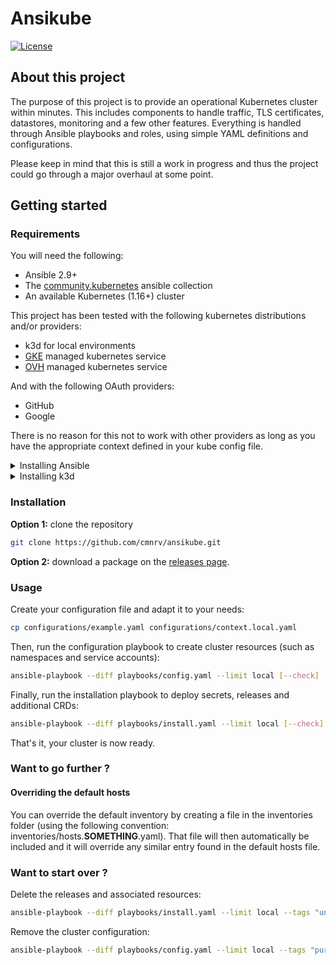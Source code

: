 # Ansikube

[![License](https://img.shields.io/badge/License-GPLv3-informational.svg)](https://opensource.org/licenses/gpl-3.0)

## About this project

The purpose of this project is to provide an operational Kubernetes cluster within minutes. This includes components to handle traffic, TLS certificates, datastores, monitoring and a few other features. Everything is handled through Ansible playbooks and roles, using simple YAML definitions and configurations.

Please keep in mind that this is still a work in progress and thus the project could go through a major overhaul at some point.

## Getting started
### Requirements

You will need the following:

* Ansible 2.9+
* The [community.kubernetes](https://github.com/ansible-collections/community.kubernetes/) ansible collection
* An available Kubernetes (1.16+) cluster

This project has been tested with the following kubernetes distributions and/or providers:
* k3d for local environments
* [GKE](https://cloud.google.com/kubernetes-engine) managed kubernetes service
* [OVH](https://www.ovhcloud.com/fr/public-cloud/kubernetes/) managed kubernetes service

And with the following OAuth providers:
* GitHub
* Google

There is no reason for this not to work with other providers as long as you have the appropriate context defined in your kube config file.

<details>
  <summary>Installing Ansible</summary>

```sh
pip3 install --upgrade pip
pip3 install openshift
pip3 install ansible-base
pip3 install ansible
ansible-galaxy collection install community.kubernetes
```
</details>

<details>
  <summary>Installing k3d</summary>

```sh
export K3D_INSTALL_DIR=~/.local/bin # optional
curl -s https://raw.githubusercontent.com/rancher/k3d/main/install.sh | bash

k3d cluster create local \
--agents 2 --no-lb \
--port 80:80@server[0] --port 443:443@server[0] \
--k3s-server-arg "--no-deploy=traefik"
```
</details>

### Installation

**Option 1:** clone the repository
```sh
git clone https://github.com/cmnrv/ansikube.git
```
**Option 2:** download a package on the [releases page](https://github.com/cmnrv/ansikube/releases).

### Usage

Create your configuration file and adapt it to your needs:
```sh
cp configurations/example.yaml configurations/context.local.yaml
```

Then, run the configuration playbook to create cluster resources (such as namespaces and service accounts):
```sh
ansible-playbook --diff playbooks/config.yaml --limit local [--check]
```

Finally, run the installation playbook to deploy secrets, releases and additional CRDs:
```sh
ansible-playbook --diff playbooks/install.yaml --limit local [--check]
```

That's it, your cluster is now ready.

### Want to go further ?

#### Overriding the default hosts

You can override the default inventory by creating a file in the inventories folder (using the following convention: inventories/hosts.__SOMETHING__.yaml). That file will then automatically be included and it will override any similar entry found in the default hosts file.

### Want to start over ?

Delete the releases and associated resources:
```sh
ansible-playbook --diff playbooks/install.yaml --limit local --tags "uninstall" [--check]
```

Remove the cluster configuration:
```sh
ansible-playbook --diff playbooks/config.yaml --limit local --tags "purge" [--check]
```
